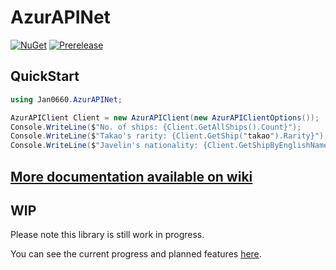 # AzurAPINet
[![NuGet](http://img.shields.io/nuget/v/AzurAPINet)](https://www.nuget.org/packages/AzurAPINet/)
[![Prerelease](http://img.shields.io/nuget/vpre/AzurAPINet)](https://www.nuget.org/packages/AzurAPINet/)
## QuickStart
```csharp
using Jan0660.AzurAPINet;

AzurAPIClient Client = new AzurAPIClient(new AzurAPIClientOptions());
Console.WriteLine($"No. of ships: {Client.GetAllShips().Count}");
Console.WriteLine($"Takao's rarity: {Client.GetShip("takao").Rarity}");
Console.WriteLine($"Javelin's nationality: {Client.GetShipByEnglishName("javelin").Nationality}");
```

## [More documentation available on wiki](https://github.com/Jan0660/AzurAPINet/wiki)

## WIP

Please note this library is still work in progress.

You can see the current progress and planned features [here](Progress.md).